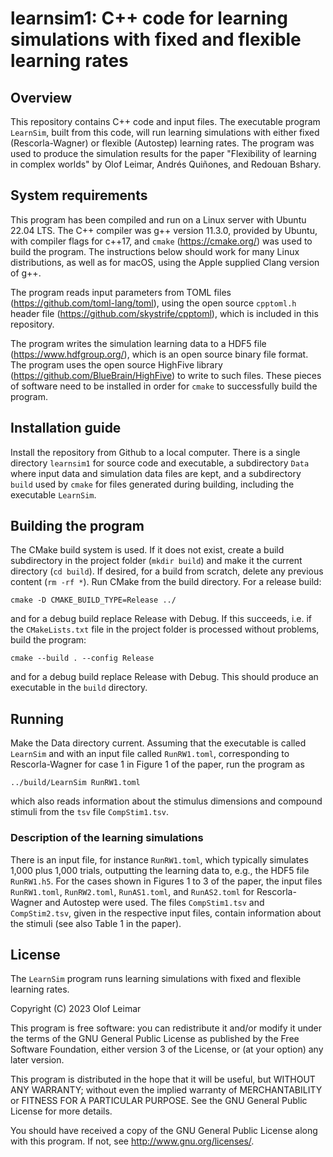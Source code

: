 
# learnsim1: C++ code for learning simulations with fixed and flexible learning rates


## Overview

This repository contains C++ code and input files.
The executable program `LearnSim`, built from this code, will run learning simulations with either fixed (Rescorla-Wagner) or flexible (Autostep) learning rates.
The program was used to produce the simulation results for the paper "Flexibility of learning in complex worlds" by Olof Leimar, Andrés Quiñones, and Redouan Bshary.


## System requirements

This program has been compiled and run on a Linux server with Ubuntu 22.04 LTS.
The C++ compiler was g++ version 11.3.0, provided by Ubuntu, with compiler flags for c++17, and `cmake` (<https://cmake.org/>) was used to build the program.
The instructions below should work for many Linux distributions, as well as for macOS, using the Apple supplied Clang version of g++.

The program reads input parameters from TOML files (<https://github.com/toml-lang/toml>), using the open source `cpptoml.h` header file (<https://github.com/skystrife/cpptoml>), which is included in this repository.

The program writes the simulation learning data to a HDF5 file (<https://www.hdfgroup.org/>), which is an open source binary file format.
The program uses the open source HighFive library (<https://github.com/BlueBrain/HighFive>) to write to such files.
These pieces of software need to be installed in order for `cmake` to successfully build the program.


## Installation guide

Install the repository from Github to a local computer.
There is a single directory `learnsim1` for source code and executable, a subdirectory `Data` where input data and simulation data files are kept, and a subdirectory `build` used by `cmake` for files generated during building, including the executable `LearnSim`.


## Building the program

The CMake build system is used.
If it does not exist, create a build subdirectory in the project folder (`mkdir build`) and make it the current directory (`cd build`).
If desired, for a build from scratch, delete any previous content (`rm -rf *`).
Run CMake from the build directory. For a release build:
```
cmake -D CMAKE_BUILD_TYPE=Release ../
```
and for a debug build replace Release with Debug.
If this succeeds, i.e. if the `CMakeLists.txt` file in the project folder is processed without problems, build the program:
```
cmake --build . --config Release
```
and for a debug build replace Release with Debug. This should produce an executable in the `build` directory.


## Running

Make the Data directory current.
Assuming that the executable is called `LearnSim` and with an input file called `RunRW1.toml`, corresponding to Rescorla-Wagner for case 1 in Figure 1 of the paper, run the program as
```
../build/LearnSim RunRW1.toml
```
which also reads information about the stimulus dimensions and compound stimuli from the `tsv` file `CompStim1.tsv`.

### Description of the learning simulations

There is an input file, for instance `RunRW1.toml`, which typically simulates 1,000 plus 1,000 trials, outputting the learning data to, e.g., the HDF5 file `RunRW1.h5`. For the cases shown in Figures 1 to 3 of the paper, the input files `RunRW1.toml`, `RunRW2.toml`, `RunAS1.toml`, and `RunAS2.toml` for Rescorla-Wagner and Autostep were used. The files `CompStim1.tsv` and `CompStim2.tsv`, given in the respective input files, contain information about the stimuli (see also Table 1 in the paper).


## License

The `LearnSim` program runs learning simulations with fixed and flexible learning rates.

Copyright (C) 2023  Olof Leimar

This program is free software: you can redistribute it and/or modify
it under the terms of the GNU General Public License as published by
the Free Software Foundation, either version 3 of the License, or
(at your option) any later version.

This program is distributed in the hope that it will be useful,
but WITHOUT ANY WARRANTY; without even the implied warranty of
MERCHANTABILITY or FITNESS FOR A PARTICULAR PURPOSE.  See the
GNU General Public License for more details.

You should have received a copy of the GNU General Public License
along with this program.  If not, see <http://www.gnu.org/licenses/>.

